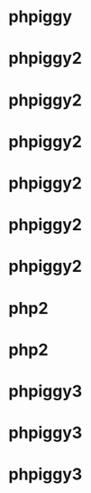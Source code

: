 # phpiggy
# phpiggy2
# phpiggy2
# phpiggy2
# phpiggy2
# phpiggy2
# phpiggy2
# php2
# php2
# phpiggy3
# phpiggy3
# phpiggy3

